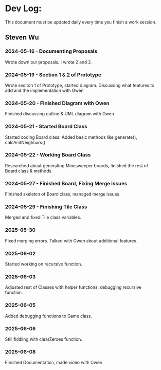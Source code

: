 # Dev Log:

This document must be updated daily every time you finish a work session.

## Steven Wu

### 2024-05-16 - Documenting Proposals
Wrote down our proposals. I wrote 2 and 3.

### 2024-05-19 - Section 1 & 2 of Prototype
Wrote seciton 1 of Prototype, started diagram.
Discussing what features to add and the implementation with Owen

### 2024-05-20 - Finished Diagram with Owen
Finished discussing outline & UML diagram with Owen

### 2024-05-21 - Started Board Class
Started coding Board class. Added basic methods like generate(), calcAmtNeighbors()

### 2024-05-22 - Working Board Class
Researched about generating Minesweeper boards, finished the rest of Board class & methods.

### 2024-05-27 - Finished Board, Fixing Merge issues
Finished skeleton of Board class, managed merge issues.

### 2024-05-29 - Finishing Tile Class
Merged and fixed Tile class variables.

### 2025-05-30
Fixed merging errors. Talked with Owen about additional features.

### 2025-06-02
Started working on recursive function.

### 2025-06-03
Adjusted rest of Classes with helper functions, debugging recursive function.

### 2025-06-05
Added debugging functions to Game class.

### 2025-06-06
Still fiddling with clearZeroes function.

### 2025-06-08
Finished Documentation, made video with Owen